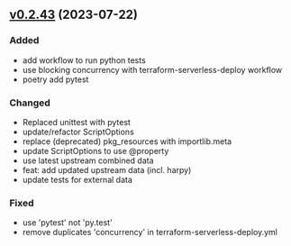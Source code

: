 ## [v0.2.43](https://github.com/chizmw/botc-custom-script-json2pdf/releases/tag/0.2.43) (2023-07-22)

### Added

* add workflow to run python tests
* use blocking concurrency with terraform-serverless-deploy workflow
* poetry add pytest
### Changed

* Replaced unittest with pytest
* update/refactor ScriptOptions
* replace (deprecated) pkg_resources with importlib.meta
* update ScriptOptions to use @property
* use latest upstream combined data
* feat: add updated upstream data (incl. harpy)
* update tests for external data
### Fixed

* use 'pytest' not 'py.test'
* remove duplicates 'concurrency' in terraform-serverless-deploy.yml